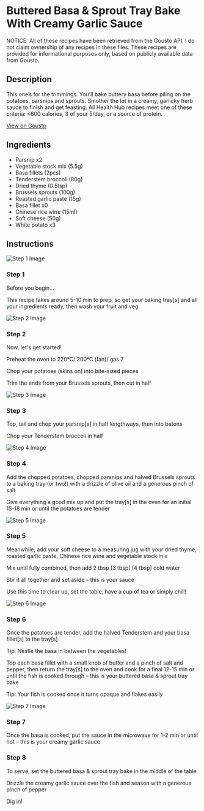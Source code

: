 # Buttered Basa & Sprout Tray Bake With Creamy Garlic Sauce

NOTICE: All of these recipes have been retrieved from the Gousto API. I do not claim ownership of any recipes in these files. These recipes are provided for informational purposes only, based on publicly available data from Gousto.

## Description

This one’s for the trimmings. You’ll bake buttery basa before piling on the potatoes, parsnips and sprouts. Smother the lot in a creamy, garlicky herb sauce to finish and get feasting. All Health Hub recipes meet one of these criteria: <600 calories, 3 of your 5/day, or a source of protein.

[View on Gousto](https://www.gousto.co.uk/recipes/cookbook/buttered-basa-sprout-tray-bake-with-creamy-garlic-sauce)

## Ingredients

- Parsnip x2
- Vegetable stock mix (5.5g)
- Basa fillets (2pcs)
- Tenderstem broccoli (80g)
- Dried thyme (0.5tsp)
- Brussels sprouts (100g)
- Roasted garlic paste (15g)
- Basa fillet x0
- Chinese rice wine (15ml)
- Soft cheese (50g)
- White potato x3

## Instructions

![Step 1 Image](https://production-media.gousto.co.uk/cms/recipe-step-image/Admin10mm-Step-1-1730733556915-x200.jpg)

### Step 1

Before you begin...

This recipe takes around 5-10 min to prep, so get your baking tray[s] and all your ingredients ready, then wash your fruit and veg

![Step 2 Image](https://production-media.gousto.co.uk/cms/recipe-step-image/step-2-1697646762447-x200.jpg)

### Step 2

Now, let's get started!

Preheat the oven to 220°C/ 200°C (fan)/ gas 7

Chop your potatoes (skins on) into bite-sized pieces

Trim the ends from your Brussels sprouts, then cut in half

![Step 3 Image](https://production-media.gousto.co.uk/cms/recipe-step-image/step-3-1697646765854-x200.jpg)

### Step 3

Top, tail and chop your parsnip[s] in half lengthways, then into batons

Chop your Tenderstem broccoli in half

![Step 4 Image](https://production-media.gousto.co.uk/cms/recipe-step-image/step-4-1697646768913-x200.jpg)

### Step 4

Add the chopped potatoes, chopped parsnips and halved Brussels sprouts to a baking tray (or two!) with a drizzle of olive oil and a generous pinch of salt

Give everything a good mix up and put the tray[s] in the oven for an initial 15-18 min or until the potatoes are tender

![Step 5 Image](https://production-media.gousto.co.uk/cms/recipe-step-image/step-5-1697646773713-x200.jpg)

### Step 5

Meanwhile, add your soft cheese to a measuring jug with your dried thyme, roasted garlic paste, Chinese rice wine and vegetable stock mix

Mix until fully combined, then add 2 tbsp <span class="text-purple">[3 tbsp] </span><span class="text-danger">[4 tbsp] </span>cold water

Stir it all together and set aside – this is your sauce

Use this time to clear up, set the table, have a cup of tea or simply chill!

![Step 6 Image](https://production-media.gousto.co.uk/cms/recipe-step-image/step-6-1697646778182-x200.jpg)

### Step 6

Once the potatoes are tender, add the halved Tenderstem and your basa fillet[s] to the tray[s]

Tip: Nestle the basa in between the vegetables!

Top each basa fillet with a small knob of butter and a pinch of salt and pepper, then return the tray[s] to the oven and cook for a final 12-15 min or until the fish is cooked through – this is your buttered basa & sprout tray bake

Tip: Your fish is cooked once it turns opaque and flakes easily

![Step 7 Image](https://production-media.gousto.co.uk/cms/recipe-step-image/step-7-1697646781883-x200.jpg)

### Step 7

Once the basa is cooked, put the sauce in the microwave for 1-2 min or until hot – this is your creamy garlic sauce

### Step 8

To serve, set the buttered basa & sprout tray bake in the middle of the table

Drizzle the creamy garlic sauce over the fish and season with a generous pinch of pepper

Dig in!

